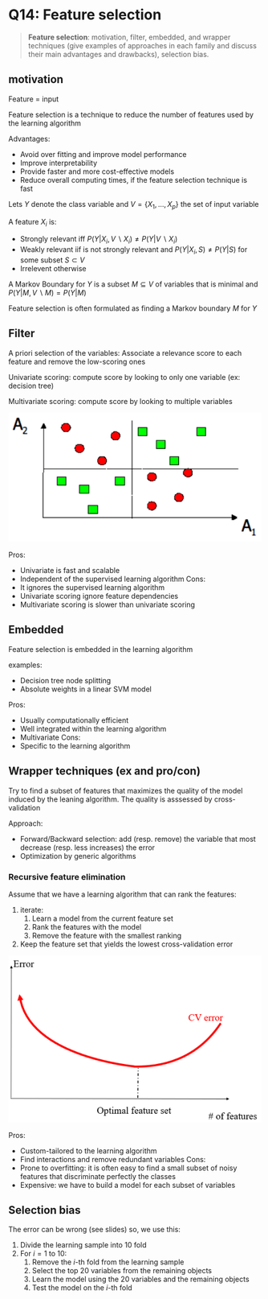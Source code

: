 # Q14: Feature selection

> **Feature selection**: motivation, filter, embedded, and wrapper techniques (give examples of approaches in each family and discuss their main advantages and drawbacks), selection bias.

## motivation

Feature = input

Feature selection is a technique to reduce the number of features used by the learning algorithm

Advantages:
- Avoid over fitting and improve model performance
- Improve interpretability
- Provide faster and more cost-effective models
- Reduce overall computing times, if the feature selection technique is fast

Lets $Y$ denote the class variable and $V=\{X_1, ..., X_p\}$ the set of input variable

A feature $X_i$ is:
- Strongly relevant iff $P(Y|X_i,V\backslash X_i)\ne P(Y|V\backslash X_i)$
- Weakly relevant iif is not strongly relevant and $P(Y|X_i,S)\ne P(Y|S)$ for some subset $S \subset V$
- Irrelevent otherwise

A Markov Boundary for $Y$ is a subset $M \subseteq V$ of variables that is minimal and $P(Y|M,V\backslash M) = P(Y|M)$

Feature selection is often formulated as finding a Markov boundary $M$ for $Y$

## Filter

A priori selection of the variables: Associate a relevance score to each feature and remove the low-scoring ones

Univariate scoring: compute score by looking to only one variable (ex: decision tree)

Multivariate scoring: compute score by looking to multiple variables

![](attachments/Pasted%20image%2020231229114150.png)

Pros:
- Univariate is fast and scalable
- Independent of the supervised learning algorithm
Cons:
- It ignores the supervised learning algorithm
- Univariate scoring ignore feature dependencies
- Multivariate scoring is slower than univariate scoring

## Embedded

Feature selection is embedded in the learning algorithm

examples:
- Decision tree node splitting
- Absolute weights in a linear SVM model

Pros:
- Usually computationally efficient
- Well integrated within the learning algorithm
- Multivariate
Cons:
- Specific to the learning algorithm

## Wrapper techniques (ex and pro/con)

Try to find a subset of features that maximizes the quality of the model induced by the leaning algorithm. The quality is asssessed by cross-validation

Approach:
- Forward/Backward selection: add (resp. remove) the variable that most decrease (resp. less increases) the error
- Optimization by generic algorithms

### Recursive feature elimination

Assume that we have a learning algorithm that can rank the features:
1. iterate:
	1. Learn a model from the current feature set
	2. Rank the features with the model
	3. Remove the feature with the smallest ranking
2. Keep the feature set that yields the lowest cross-validation error

![](attachments/Pasted%20image%2020231229120138.png)

Pros:
- Custom-tailored to the learning algorithm
- Find interactions and remove redundant variables
Cons:
- Prone to overfitting: it is often easy to find a small subset of noisy features that discriminate perfectly the classes
- Expensive: we have to build a model for each subset of variables

## Selection bias

The error can be wrong (see slides) so, we use this:

1. Divide the learning sample into 10 fold
2. For $i=1$ to $10$:
	1. Remove the $i$-th fold from the learning sample
	2. Select the top 20 variables from the remaining objects
	3. Learn the model using the 20 variables and the remaining objects
	4. Test the model on the $i$-th fold
